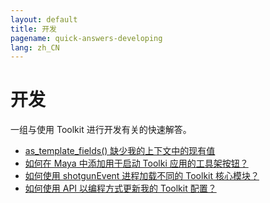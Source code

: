 ```yaml
---
layout: default
title: 开发
pagename: quick-answers-developing
lang: zh_CN
---
```


开发
===

一组与使用 Toolkit 进行开发有关的快速解答。

- [as_template_fields() 缺少我的上下文中的现有值](./developing/as-template-fields-missing-values.md)
- [如何在 Maya 中添加用于启动 Toolki 应用的工具架按钮？](./developing/maya-shelf-app-launcher.md)
- [如何使用 shotgunEvent 进程加载不同的 Toolkit 核心模块？](./developing/toolkit-core-event-daemon.md)
- [如何使用 API 以编程方式更新我的 Toolkit 配置？](./developing/update-config-with-api.md)
